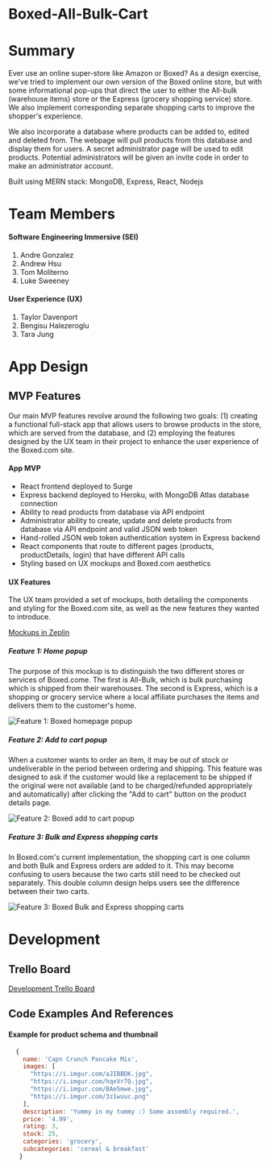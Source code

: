 # Boxed-All-Bulk-Cart

# Summary

Ever use an online super-store like Amazon or Boxed? As a design exercise, we've tried to implement our own version of the Boxed online store, but with some informational pop-ups that direct the user to either the All-bulk (warehouse items) store or the Express (grocery shopping service) store. We also implement corresponding separate shopping carts to improve the shopper's experience.

We also incorporate a database where products can be added to, edited and deleted from. The webpage will pull products from this database and display them for users. A secret administrator page will be used to edit products. Potential administrators will be given an invite code in order to make an administrator account.

Built using MERN stack: MongoDB, Express, React, Nodejs

# Team Members

#### Software Engineering Immersive (SEI)
1. Andre Gonzalez
2. Andrew Hsu
3. Tom Moliterno
4. Luke Sweeney

#### User Experience (UX)
1. Taylor Davenport
2. Bengisu Halezeroglu
3. Tara Jung

# App Design 

## MVP Features 
Our main MVP features revolve around the following two goals: (1) creating a functional full-stack app that allows users to browse products in the store, which are served from the database, and (2) employing the features designed by the UX team in their project to enhance the user experience of the Boxed.com site. 

#### App MVP
* React frontend deployed to Surge
* Express backend deployed to Heroku, with MongoDB Atlas database connection
* Ability to read products from database via API endpoint
* Administrator ability to create, update and delete products from database via API endpoint and valid JSON web token
* Hand-rolled JSON web token authentication system in Express backend
* React components that route to different pages (products, productDetails, login) that have different API calls
* Styling based on UX mockups and Boxed.com aesthetics

#### UX Features
The UX team provided a set of mockups, both detailing the components and styling for the Boxed.com site, as well as the new features they wanted to introduce.

[Mockups in Zeplin](https://scene.zeplin.io/project/5ea47ccc58a80025db2899bb)

##### Feature 1: Home popup
The purpose of this mockup is to distinguish the two different stores or services of Boxed.come. The first is All-Bulk, which is bulk purchasing which is shipped from their warehouses. The second is Express, which is a shopping or grocery service where a local affiliate purchases the items and delivers them to the customer's home.

![Feature 1: Boxed homepage popup](https://scene.zeplin.io/project/5ea47ccc58a80025db2899bb/screen/5ea47de08b7dc7272d15114d)

##### Feature 2: Add to cart popup
When a customer wants to order an item, it may be out of stock or undeliverable in the period between ordering and shipping. This feature was designed to ask if the customer would like a replacement to be shipped if the original were not available (and to be charged/refunded appropriately and automatically) after clicking the "Add to cart" button on the product details page.

![Feature 2: Boxed add to cart popup](https://scene.zeplin.io/project/5ea47ccc58a80025db2899bb/screen/5ea47de08b7dc7272d15114d)

##### Feature 3: Bulk and Express shopping carts 
In Boxed.com's current implementation, the shopping cart is one column and both Bulk and Express orders are added to it. This may become confusing to users because the two carts still need to be checked out separately. This double column design helps users see the difference between their two carts.

![Feature 3: Boxed Bulk and Express shopping carts](https://scene.zeplin.io/project/5ea47ccc58a80025db2899bb/screen/5ea47de033694a2667fbeae7)

# Development

## Trello Board

[Development Trello Board](https://trello.com/b/OVCriFYj/ga-sei-apollo-project-3-boxed)

## Code Examples And References

#### Example for product schema and thumbnail
```js
  {
    name: 'Capn Crunch Pancake Mix',
    images: [
      "https://i.imgur.com/aJIBBDK.jpg",
      "https://i.imgur.com/hqxVr7Q.jpg",
      "https://i.imgur.com/BAe5mwe.jpg",
      "https://i.imgur.com/3z1wuuc.png"
    ],
    description: 'Yummy in my tummy :) Some assembly required.',
    price: '4.99',
    rating: 3,
    stock: 25,
    categories: 'grocery',
    subcategories: 'cereal & breakfast'
   }
```

